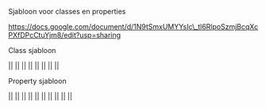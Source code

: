 <span id="anchor"></span>Sjabloon voor classes en properties

https://docs.google.com/document/d/1N9tSmxUMYYsIc\_tl6RlpoSzmjBcqXcPXfDPcCtuYjm8/edit?usp=sharing

<span id="anchor-1"></span>Class sjabloon

||
||
||
||
||
||
||
||

<span id="anchor-2"></span>Property sjabloon

||
||
||
||
||
||
||
||
||
||

<span id="anchor-3"></span>
